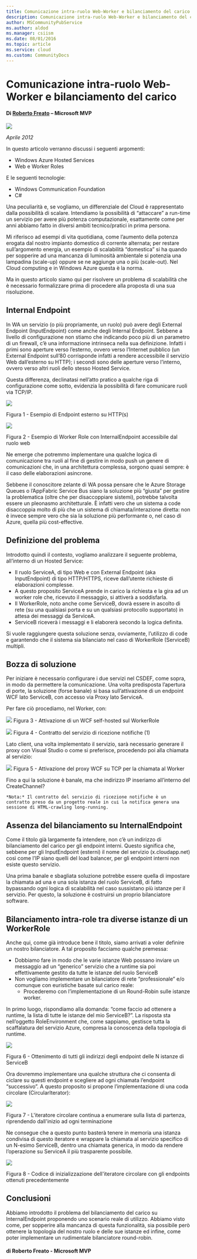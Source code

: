 ```yaml
---
title: Comunicazione intra-ruolo Web-Worker e bilanciamento del carico
description: Comunicazione intra-ruolo Web-Worker e bilanciamento del carico
author: MSCommunityPubService
ms.author: aldod
ms.manager: csiism
ms.date: 08/01/2016
ms.topic: article
ms.service: cloud
ms.custom: CommunityDocs
---
```


# Comunicazione intra-ruolo Web-Worker e bilanciamento del carico

#### Di [Roberto Freato](https://mvp.microsoft.com/it-it/PublicProfile/4028383) – Microsoft MVP

![](./img/Comunicazione-Web-Worker-Bilanciamento-del-carico/image1.png)

*Aprile 2012*

In questo articolo verranno discussi i seguenti argomenti:
-   Windows Azure Hosted Services
-   Web e Worker Roles

E le seguenti tecnologie:
-   Windows Communication Foundation
-   C\#

Una peculiarità e, se vogliamo, un differenziale del Cloud è
rappresentato dalla possibilità di scalare. Intendiamo la possibilità di
“attaccare” a run-time un servizio per avere più potenza computazionale,
esattamente come per anni abbiamo fatto in diversi ambiti
tecnico/pratici in prima persona.

Mi riferisco ad esempi di vita quotidiana, come l’aumento della potenza
erogata dal nostro impianto domestico di corrente alternata; per restare
sull’argomento energia, un esempio di scalabilità “domestica” si ha
quando per sopperire ad una mancanza di luminosità ambientale si
potenzia una lampadina (scale-up) oppure se ne aggiunge una o più
(scale-out). Nel Cloud computing e in Windows Azure questa è la norma.

Ma in questo articolo siamo qui per risolvere un problema di scalabilità
che è necessario formalizzare prima di procedere alla proposta di una
sua risoluzione.

Internal Endpoint
-----------------

In WA un servizio (o più propriamente, un ruolo) può avere degli
External Endpoint (InputEndpoint) come anche degli Internal Endpoint.
Sebbene a livello di configurazione non stiamo che indicando poco più di
un parametro di un firewall, c’è una informazione intrinseca nella sua
definizione. Infatti i primi sono aperture verso l’esterno, ovvero verso
l’Internet pubblico (un External Endpoint sull’80 corrisponde infatti a
rendere accessibile il servizio Web dall’esterno su HTTP); i secondi
sono delle aperture verso l’interno, ovvero verso altri ruoli dello
stesso Hosted Service.

Questa differenza, declinatasi nell’atto pratico a qualche riga di
configurazione come sotto, evidenzia la possibilità di fare comunicare
ruoli via TCP/IP.

![](./img/Comunicazione-Web-Worker-Bilanciamento-del-carico/image2.png)

Figura 1 - Esempio di Endpoint esterno su HTTP(s)



![](./img/Comunicazione-Web-Worker-Bilanciamento-del-carico/image3.png)

Figura 2 - Esempio di Worker Role con InternalEndpoint accessibile
    dal ruolo web

Ne emerge che potremmo implementare una qualche logica di comunicazione
tra ruoli al fine di gestire in modo push un genere di comunicazioni
che, in una architettura complessa, sorgono quasi sempre: è il caso
delle elaborazioni asincrone.

Sebbene il conoscitore zelante di WA possa pensare che le Azure Storage
Queues o l’AppFabric Service Bus siano la soluzione più “giusta” per
gestire la problematica (oltre che per disaccoppiare sistemi), potrebbe
talvolta essere un pleonasmo architetturale. È infatti vero che un
sistema a code disaccoppia molto di più che un sistema di
chiamata/interazione diretta: non è invece sempre vero che sia la
soluzione più performante o, nel caso di Azure, quella più
cost-effective.

Definizione del problema
------------------------

Introdotto quindi il contesto, vogliamo analizzare il seguente problema,
all’interno di un Hosted Service:

-   Il ruolo ServiceA, di tipo Web e con External Endpoint
    (aka InputEndpoint) di tipo HTTP/HTTPS, riceve dall’utente richieste
    di elaborazioni complesse.
-   A questo proposito ServiceA prende in carico la richiesta e la gira
    ad un worker role che, ricevuto il messaggio, si attiverà
    a soddisfarla.
-   Il WorkerRole, noto anche come ServiceB, dovrà essere in ascolto di
    rete (su una qualsiasi porta e su un qualsiasi
    protocollo supportato) in attesa dei messaggi da ServiceA.
-   ServiceB riceverà i messaggi e li elaborerà secondo la
    logica definita.

Si vuole raggiungere questa soluzione senza, ovviamente, l’utilizzo di
code e garantendo che il sistema sia bilanciato nel caso di WorkerRole
(ServiceB) multipli.

Bozza di soluzione
------------------

Per iniziare è necessario configurare i due servizi nel CSDEF, come
sopra, in modo da permettere la comunicazione. Una volta predisposta
l’apertura di porte, la soluzione (forse banale) si basa
sull’attivazione di un endpoint WCF lato ServiceB, con accesso via Proxy
lato ServiceA.

Per fare ciò procediamo, nel Worker, con:

![](./img/Comunicazione-Web-Worker-Bilanciamento-del-carico/image4.png)
Figura 3 - Attivazione di un WCF self-hosted sul WorkerRole

![](./img/Comunicazione-Web-Worker-Bilanciamento-del-carico/image5.png)
Figura 4 - Contratto del servizio di ricezione notifiche (1)

Lato client, una volta implementato il servizio, sarà necessario
generare il proxy con Visual Studio o come si preferisce, procedendo poi
alla chiamata al servizio:

![](./img/Comunicazione-Web-Worker-Bilanciamento-del-carico/image6.png)
Figura 5 - Attivazione del proxy WCF su TCP per la chiamata al
    Worker

Fino a qui la soluzione è banale, ma che indirizzo IP inseriamo
all’interno del CreateChannel?

    *Nota:* Il contratto del servizio di ricezione notifiche è un
    contratto preso da un progetto reale in cui la notifica genera una
    sessione di HTML-crawling long-running.

Assenza del bilanciamento su InternalEndpoint
---------------------------------------------

Come il titolo già largamente fa intendere, non c’è un indirizzo di
bilanciamento del carico per gli endpoint interni. Questo significa che,
sebbene per gli InputEndpoint (esterni) il nome del servizio
(x.cloudapp.net) così come l’IP siano quelli del load balancer, per gli
endpoint interni non esiste questo servizio.

Una prima banale e sbagliata soluzione potrebbe essere quella di
impostare la chiamata ad una e una sola istanza del ruolo ServiceB, di
fatto bypassando ogni logica di scalabilità nel caso sussistano più
istanze per il servizio. Per questo, la soluzione è costruirsi un
proprio bilanciatore software.

Bilanciamento intra-role tra diverse istanze di un WorkerRole
-------------------------------------------------------------

Anche qui, come già introduce bene il titolo, siamo arrivati a voler
definire un nostro bilanciatore. A tal proposito facciamo qualche
premessa:

-   Dobbiamo fare in modo che le varie istanze Web possano inviare un
    messaggio ad un “generico” servizio che a runtime sia poi
    effettivamente gestito da tutte le istanze del ruolo ServiceB
-   Non vogliamo implementare un bilanciatore di rete “professionale”
    e/o comunque con euristiche basate sul carico reale:
    -   Procederemo con l’implementazione di un Round-Robin sulle
        istanze worker.

In primo luogo, rispondiamo alla domanda: “come faccio ad ottenere a
runtime, la lista di tutte le istanze del mio ServiceB?”. La risposta
sta nell’oggetto RoleEnvironment che, come sappiamo, gestisce tutta la
scaffalatura del servizio Azure, compresa la conoscenza della topologia
di runtime.

![](./img/Comunicazione-Web-Worker-Bilanciamento-del-carico/image7.png)

Figura 6 - Ottenimento di tutti gli indirizzi degli endpoint delle N
    istanze di ServiceB

Ora dovremmo implementare una qualche struttura che ci consenta di
ciclare su questi endpoint e scegliere ad ogni chiamata l’endpoint
“successivo”. A questo proposito si propone l’implementazione di una
coda circolare (CircularIterator):

![](./img/Comunicazione-Web-Worker-Bilanciamento-del-carico/image8.png)

Figura 7 - L'iteratore circolare continua a enumerare sulla lista di
    partenza, riprendendo dall'inizio ad ogni terminazione

Ne consegue che a questo punto basterà tenere in memoria una istanza
condivisa di questo iteratore e wrappare la chiamata al servizio
specifico di un N-esimo ServiceB, dentro una chiamata generica, in modo
da rendere l’operazione su ServiceA il più trasparente possibile.

![](./img/Comunicazione-Web-Worker-Bilanciamento-del-carico/image9.png)

Figura 8 - Codice di inizializzazione dell'iteratore circolare con
    gli endpoints ottenuti precedentemente

Conclusioni
-----------

Abbiamo introdotto il problema del bilanciamento del carico su
InternalEndpoint proponendo uno scenario reale di utilizzo. Abbiamo
visto come, per sopperire alla mancanza di questa funzionalità, sia
possibile però ottenere la topologia del nostro ruolo e delle sue
istanze ed infine, come poter implementare un rudimentale bilanciatore
round-robin.

#### di Roberto Freato - Microsoft MVP






